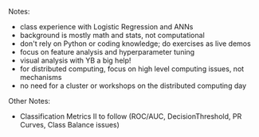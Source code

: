Notes:

- class experience with Logistic Regression and ANNs 
- background is mostly math and stats, not computational 
- don't rely on Python or coding knowledge; do exercises as live demos 
- focus on feature analysis and hyperparameter tuning 
- visual analysis with YB a big help! 
- for distributed computing, focus on high level computing issues, not mechanisms 
- no need for a cluster or workshops on the distributed computing day


Other Notes:

- Classification Metrics II to follow (ROC/AUC, DecisionThreshold, PR Curves, Class Balance issues)
